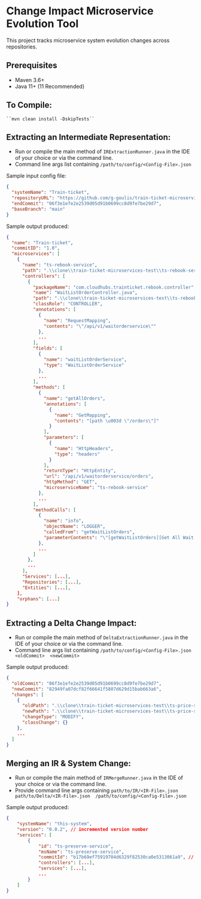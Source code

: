 # Change Impact Microservice Evolution Tool

This project tracks microservice system evolution changes across repositories.


## Prerequisites

* Maven 3.6+
* Java 11+ (11 Recommended)  

## To Compile:
    ``mvn clean install -DskipTests``

## Extracting an Intermediate Representation:
- Run or compile the main method of ``IRExtractionRunner.java`` in the IDE of your choice or via the command line.
- Command line args list containing ``/path/to/config/<Config-File>.json``

Sample input config file:

```json
{
  "systemName": "Train-ticket",
  "repositoryURL": "https://github.com/g-goulis/train-ticket-microservices-test.git",
  "endCommit": "06f3e1efe2e2539d05d91b0699cc8d9fe7be29d7",
  "baseBranch": "main"
}
```

Sample output produced:
```json
{
  "name": "Train-ticket",
  "commitID": "1.0",
  "microservices": [
    {
      "name": "ts-rebook-service",
      "path": ".\\clone\\train-ticket-microservices-test\\ts-rebook-service",
      "controllers": [
        {
          "packageName": "com.cloudhubs.trainticket.rebook.controller",
          "name": "WaitListOrderController.java",
          "path": ".\\clone\\train-ticket-microservices-test\\ts-rebook-service\\src\\main\\java\\com\\cloudhubs\\trainticket\\rebook\\controller\\WaitListOrderController.java",
          "classRole": "CONTROLLER",
          "annotations": [
            {
              "name": "RequestMapping",
              "contents": "\"/api/v1/waitorderservice\""
            },
            ...
          ],
          "fields": [
            {
              "name": "waitListOrderService",
              "type": "WaitListOrderService"
            },
            ...
          ],
          "methods": [
            {
              "name": "getAllOrders",
              "annotations": [
                {
                  "name": "GetMapping",
                  "contents": "[path \u003d \"/orders\"]"
                }
              ],
              "parameters": [
                {
                  "name": "HttpHeaders",
                  "type": "headers"
                }
              ],
              "returnType": "HttpEntity",
              "url": "/api/v1/waitorderservice/orders",
              "httpMethod": "GET",
              "microserviceName": "ts-rebook-service"
            },
            ...
          ],
          "methodCalls": [
            {
              "name": "info",
              "objectName": "LOGGER",
              "calledFrom": "getWaitListOrders",
              "parameterContents": "\"[getWaitListOrders][Get All Wait List Orders]\""
            },
            ...
          ]
        },
        ...
      ],
      "Services": [...],
      "Repositories": [...],
      "Entities": [...],
    ],
    "orphans": [...]
}
```

## Extracting a Delta Change Impact:
- Run or compile the main method of ``DeltaExtractionRunner.java`` in the IDE of your choice or via the command line.
- Command line args list containing ``/path/to/config/<Config-File>.json  <oldCommit>  <newCommit>``

Sample output produced:
```json
{
  "oldCommit": "06f3e1efe2e2539d05d91b0699cc8d9fe7be29d7",
  "newCommit": "82949fa07dcf82f66641f5807d629d15bab663a6",
  "changes": [
    {
      "oldPath": ".\\clone\\train-ticket-microservices-test\\ts-price-service\\src\\main\\java\\com\\cloudhubs\\trainticket\\price\\controller\\PriceController.java",
      "newPath": ".\\clone\\train-ticket-microservices-test\\ts-price-service\\src\\main\\java\\com\\cloudhubs\\trainticket\\price\\controller\\PriceController.java",
      "changeType": "MODIFY",
      "classChange": {}
    },
    ...
  ]
}
```

## Merging an IR & System Change:
- Run or compile the main method of ``IRMergeRunner.java`` in the IDE of your choice or via the command line.
- Provide command line args containing ``path/to/IR/<IR-File>.json  path/to/Delta/<IR-File>.json  /path/to/config/<Config-File>.json``

Sample output produced:
```json
{
    "systemName": "this-system",
    "version": "0.0.2", // incremented version number
    "services": [
        {
            "id": "ts-preserve-service",
            "msName": "ts-preserve-service",
            "commitId": "b17b69ef75919704d6329f82530ca0e5313061a9", // mapped changes, updated commit Id
            "controllers": [...],
            "services": [...],
            ...
        }
    ]
}
```
